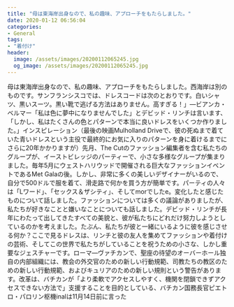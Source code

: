 ```yaml
---
title: "母は東海岸出身なので、私の趣味、アプローチをもたらしました。"
date: 2020-01-12 06:56:04
categories:
- General
tags:
- "着付け"
header:
  image: /assets/images/20200112065245.jpg
  og_image: /assets/images/20200112065245.jpg
---
```


母は東海岸出身なので、私の趣味、アプローチをもたらしました。西海岸は別のものです。サンフランシスコでは、ドレスコードは次のとおりです。白いシャツ、黒いスーツ。黒い靴で逃げる方法はありません。高すぎる！」—ビアンカ・ベルマー「私は色に夢中になりませんでした」とデビッド・リンチは言います、「しかし、私はたくさんの色とパターンで本当に良いドレスをいくつか作りました。」インスピレーション（最後の映画Mulholland Driveで、彼の死ぬまで着ていた青いドレスという主役で最終的にお気に入りのパターンを身に着けるまでにさらに20年かかりますが）先月、The Cutのファッション編集者を含む私たちのグループが、イーストビレッジのパーティーで、小さな多様なグループが集まりました。毎年5月にウェストハリウッドで開催される巨大なファッションイベントであるMet Galaの後。しかし、非常に多くの美しいデザイナーがいるので、自分で500ドルで服を着て、滑走路で何かを買う方が簡単です。パーティの人々は「Lワード」、「セックス＆ザシティ」、そしてmorでしたe。変化したと感じたものについて話しました。ファッションについては多くの議論がありましたが、私たちが好きなことと嫌いなことについても話しました。デビッド・リンチが長年にわたって出してきたすべての美貌と、彼が私たちにどれだけ努力しようとしているのかを考えました。たぶん、私たちが彼と一緒にいるように彼を感じさせる何か？ここで見るドレスは、リンチと彼の友人を集めてファッションや着付けの芸術、そしてこの世界で私たちがしていることを祝うための小さな、しかし重要なジェスチャーです。ローマ—ヴァチカンで、聖座の待望のオーバーホール独自の内部組織には、教会の外交官のための新しい行動規範、司教たちの教区のための新しい行動規範、およびキュリアのための新しい規則という警告があります。改革は、バチカンが「より柔軟でアクセスしやすく、機関を閉鎖できずアクセスできない方法で」支援することを目的としている、バチカン国務長官ピエトロ・パロリン枢機inalは11月14日前に言った
